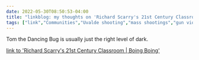 ---date: 2022-05-30T08:50:53-04:00title: "linkblog: my thoughts on 'Richard Scarry's 21st Century Classroom | Boing Boing'"tags: ["link","Communities","Uvalde shooting","mass shootings","gun violence","education","gun control","LGBTQ","Don't Say Gay"]---Tom the Dancing Bug is usually just the right level of dark. [link to 'Richard Scarry's 21st Century Classroom | Boing Boing'](https://boingboing.net/2022/05/30/richard-scarrys-21st-century-classroom.html)